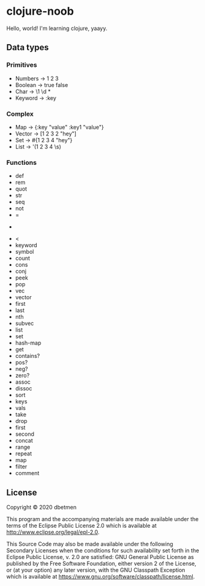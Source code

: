 # clojure-noob

Hello, world!
I'm learning clojure, yaayy.

## Data types
### Primitives
- Numbers -> 1 2 3 
- Boolean -> true false
- Char -> \1 \d \*
- Keyword -> :key

### Complex
- Map -> {:key "value" :key1 "value"}
- Vector -> [1 2 3 2 "hey"]
- Set -> #{1 2 3 4 "hey"}
- List -> '(1 2 3 4 \s)

### Functions
- def
- rem
- quot
- str
- seq
- not
- =
- >
- <
- keyword
- symbol
- count
- cons
- conj
- peek
- pop
- vec
- vector
- first
- last
- nth
- subvec
- list
- set
- hash-map
- get
- contains?
- pos?
- neg?
- zero?
- assoc
- dissoc
- sort
- keys
- vals
- take
- drop
- first
- second
- concat
- range
- repeat
- map
- filter
- comment

## License

Copyright © 2020 dbetmen

This program and the accompanying materials are made available under the
terms of the Eclipse Public License 2.0 which is available at
http://www.eclipse.org/legal/epl-2.0.

This Source Code may also be made available under the following Secondary
Licenses when the conditions for such availability set forth in the Eclipse
Public License, v. 2.0 are satisfied: GNU General Public License as published by
the Free Software Foundation, either version 2 of the License, or (at your
option) any later version, with the GNU Classpath Exception which is available
at https://www.gnu.org/software/classpath/license.html.

